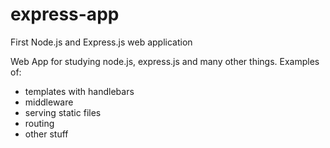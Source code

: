 # express-app
First Node.js and Express.js web application

Web App for studying node.js, express.js and many other things.
Examples of:

- templates with handlebars
- middleware
- serving static files
- routing
- other stuff


